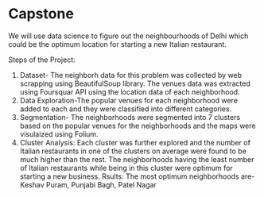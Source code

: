 # Capstone
We will use data science to figure out the neighbourhoods of Delhi which could be the optimum location for starting a new Italian restaurant.

Steps of the Project:
1) Dataset- The neighborh data for this problem was collected by web scrapping using BeautifulSoup library. The venues data was extracted using Foursquar API using the location data of each neighborhood.  
2) Data Exploration-The popular venues for each neighborhood were added to each and they were classified into different categories.
3) Segmentation- The neighborhoods were segmented into 7 clusters based on the popular venues for the neighborhoods and the maps were visulaized using Folium.
4) Cluster Analysis: Each cluster was further explored and the number of Italian restaurants in one of the clusters on average were found to be much higher than the rest. The neighborhoods having the least number of Italian restaurants while being in this cluster were optimum for starting a new business.
Rsults:
The most optimum neighborhoods are- Keshav Puram, Punjabi Bagh, Patel Nagar
